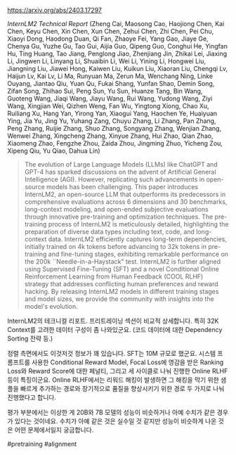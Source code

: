 https://arxiv.org/abs/2403.17297

*InternLM2 Technical Report* (Zheng Cai, Maosong Cao, Haojiong Chen, Kai Chen, Keyu Chen, Xin Chen, Xun Chen, Zehui Chen, Zhi Chen, Pei Chu, Xiaoyi Dong, Haodong Duan, Qi Fan, Zhaoye Fei, Yang Gao, Jiaye Ge, Chenya Gu, Yuzhe Gu, Tao Gui, Aijia Guo, Qipeng Guo, Conghui He, Yingfan Hu, Ting Huang, Tao Jiang, Penglong Jiao, Zhenjiang Jin, Zhikai Lei, Jiaxing Li, Jingwen Li, Linyang Li, Shuaibin Li, Wei Li, Yining Li, Hongwei Liu, Jiangning Liu, Jiawei Hong, Kaiwen Liu, Kuikun Liu, Xiaoran Liu, Chengqi Lv, Haijun Lv, Kai Lv, Li Ma, Runyuan Ma, Zerun Ma, Wenchang Ning, Linke Ouyang, Jiantao Qiu, Yuan Qu, Fukai Shang, Yunfan Shao, Demin Song, Zifan Song, Zhihao Sui, Peng Sun, Yu Sun, Huanze Tang, Bin Wang, Guoteng Wang, Jiaqi Wang, Jiayu Wang, Rui Wang, Yudong Wang, Ziyi Wang, Xingjian Wei, Qizhen Weng, Fan Wu, Yingtong Xiong, Chao Xu, Ruiliang Xu, Hang Yan, Yirong Yan, Xiaogui Yang, Haochen Ye, Huaiyuan Ying, Jia Yu, Jing Yu, Yuhang Zang, Chuyu Zhang, Li Zhang, Pan Zhang, Peng Zhang, Ruijie Zhang, Shuo Zhang, Songyang Zhang, Wenjian Zhang, Wenwei Zhang, Xingcheng Zhang, Xinyue Zhang, Hui Zhao, Qian Zhao, Xiaomeng Zhao, Fengzhe Zhou, Zaida Zhou, Jingming Zhuo, Yicheng Zou, Xipeng Qiu, Yu Qiao, Dahua Lin)

> The evolution of Large Language Models (LLMs) like ChatGPT and GPT-4 has sparked discussions on the advent of Artificial General Intelligence (AGI). However, replicating such advancements in open-source models has been challenging. This paper introduces InternLM2, an open-source LLM that outperforms its predecessors in comprehensive evaluations across 6 dimensions and 30 benchmarks, long-context modeling, and open-ended subjective evaluations through innovative pre-training and optimization techniques. The pre-training process of InternLM2 is meticulously detailed, highlighting the preparation of diverse data types including text, code, and long-context data. InternLM2 efficiently captures long-term dependencies, initially trained on 4k tokens before advancing to 32k tokens in pre-training and fine-tuning stages, exhibiting remarkable performance on the 200k ``Needle-in-a-Haystack" test. InternLM2 is further aligned using Supervised Fine-Tuning (SFT) and a novel Conditional Online Reinforcement Learning from Human Feedback (COOL RLHF) strategy that addresses conflicting human preferences and reward hacking. By releasing InternLM2 models in different training stages and model sizes, we provide the community with insights into the model's evolution.

InternLM2의 테크니컬 리포트. 프리트레이닝 섹션이 비교적 상세합니다. 특히 32K Context를 고려한 데이터 구성이 좀 나와있군요. (코드 데이터에 대한 Dependency Sorting 전략 등.)

정렬 측면에서도 이것저것 정보가 꽤 있습니다. SFT는 10M 규모로 했군요. 시스템 프롬프트를 사용한 Conditional Reward Model, Focal Loss에 영감을 받은 Ranking Loss와 Reward Score에 대한 페널티, 그리고 세 사이클로 나눠 진행한 Online RLHF 등이 특징이군요. Online RLHF에서는 리워드 해킹이 발생하면 그 해킹을 막기 위한 샘플을 빠르게 추가하는 경로와 장기적으로 품질을 향상시키기 위한 경로 두 가지로 나눠 진행했다고 합니다.

평가 부분에서는 이상한 게 20B와 7B 모델의 성능이 비슷하거나 아예 수치가 같은 경우가 있다는 것이네요. 수치가 아예 같은 것은 실수일 것 같지만 성능이 비슷하게 나온 것은 어떤 문제에서일지 궁금합니다.

#pretraining #alignment 